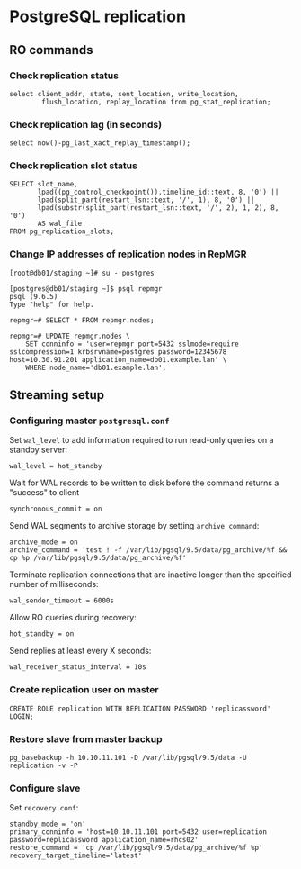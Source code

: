 # PostgreSQL replication

## RO commands

### Check replication status

```
select client_addr, state, sent_location, write_location,
        flush_location, replay_location from pg_stat_replication;
```

### Check replication lag (in seconds)

```
select now()-pg_last_xact_replay_timestamp();
```

### Check replication slot status

```
SELECT slot_name,
       lpad((pg_control_checkpoint()).timeline_id::text, 8, '0') ||
       lpad(split_part(restart_lsn::text, '/', 1), 8, '0') ||
       lpad(substr(split_part(restart_lsn::text, '/', 2), 1, 2), 8, '0')
       AS wal_file
FROM pg_replication_slots;
```

### Change IP addresses of replication nodes in RepMGR

```
[root@db01/staging ~]# su - postgres

[postgres@db01/staging ~]$ psql repmgr
psql (9.6.5)
Type "help" for help.

repmgr=# SELECT * FROM repmgr.nodes;

repmgr=# UPDATE repmgr.nodes \
    SET conninfo = 'user=repmgr port=5432 sslmode=require sslcompression=1 krbsrvname=postgres password=12345678 host=10.30.91.201 application_name=db01.example.lan' \
    WHERE node_name='db01.example.lan';
```

## Streaming setup

### Configuring master `postgresql.conf`

Set `wal_level` to add information required to run read-only queries on a standby server:

```
wal_level = hot_standby
```

Wait for WAL records to be written to disk before the command returns a "success" to client

```
synchronous_commit = on
```

Send WAL segments to archive storage by setting `archive_command`:

```
archive_mode = on
archive_command = 'test ! -f /var/lib/pgsql/9.5/data/pg_archive/%f && cp %p /var/lib/pgsql/9.5/data/pg_archive/%f'
```

Terminate replication connections that are inactive longer than the specified number of milliseconds:

```
wal_sender_timeout = 6000s
```

Allow RO queries during recovery:

```
hot_standby = on
```

Send replies at least every X seconds:

```
wal_receiver_status_interval = 10s
```

### Create replication user on master

```
CREATE ROLE replication WITH REPLICATION PASSWORD 'replicassword' LOGIN;
```

### Restore slave from master backup

```
pg_basebackup -h 10.10.11.101 -D /var/lib/pgsql/9.5/data -U replication -v -P
```

### Configure slave

Set `recovery.conf`:

```
standby_mode = 'on'
primary_conninfo = 'host=10.10.11.101 port=5432 user=replication password=replicassword application_name=rhcs02'
restore_command = 'cp /var/lib/pgsql/9.5/data/pg_archive/%f %p'
recovery_target_timeline='latest'
```

